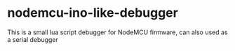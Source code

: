 # nodemcu-ino-like-debugger
This is a small lua script debugger for NodeMCU firmware, can also used as a serial debugger
